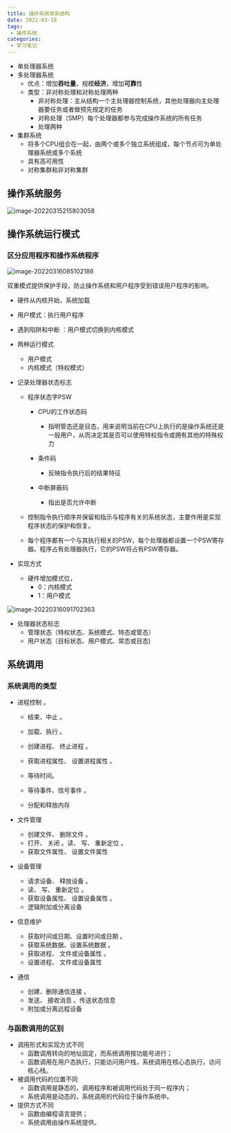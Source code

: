 ```yaml
---
title: 操作系统体系结构
date: 2022-03-18
tags:
 - 操作系统
categories:
 - 学习笔记
---
```


- 单处理器系统
- 多处理器系统
  - 优点：增加**吞吐量**，规模**经济**，增加**可靠**性
  - 类型：非对称处理和对称处理两种
    - 非对称处理：主从结构一个主处理器控制系统，其他处理器向主处理器要任务或者做预先规定的任务
    - 对称处理（SMP）每个处理器都参与完成操作系统的所有任务
    - 处理两种
- 集群系统
  - 将多个CPU组合在一起，由两个或多个独立系统组成，每个节点可为单处理器系统或多个系统
  - 具有高可用性
  - 对称集群和非对称集群

## 操作系统服务

![image-20220315215803058](./2.assets/image-20220315215803058.png)

## 操作系统运行模式

### 区分应用程序和操作系统程序

![image-20220316085102186](./2.assets/image-20220316085102186.png)

双重模式提供保护手段，防止操作系统和用户程序受到错误用户程序的影响。

- 硬件从内核开始，系统加载
- 用户模式：执行用户程序
- 遇到陷阱和中断 ：用户模式切换到内核模式
- 两种运行模式
  - 用户模式
  - 内核模式（特权模式）
- 记录处理器状态标志
  - 程序状态字PSW
    - CPU的工作状态码
      - 指明管态还是目态，用来说明当前在CPU上执行的是操作系统还是一般用户，从而决定其是否可以使用特权指令或拥有其他的特殊权力

    - 条件码
      - 反映指令执行后的结果特征

    - 中断屏蔽码
      - 指出是否允许中断

  - 控制指令执行顺序并保留和指示与程序有关的系统状态，主要作用是实现程序状态的保护和恢复。
  - 每个程序都有一个与其执行相关的PSW，每个处理器都设置一个PSW寄存器。程序占有处理器执行，它的PSW将占有PSW寄存器。 

- 实现方式
  - 硬件增加模式位，
    - 0：内核模式
    - 1：用户模式

![image-20220316091702363](./2.assets/image-20220316091702363.png)

- 处理器状态标志
  - 管理状态（特权状态、系统模式、特态或管态）
  - 用户状态（目标状态、用户模式、常态或目态)

## 系统调用

### 系统调用的类型

- 进程控制 。

  - 结束、中止 。
  - 加载、执行 。
  - 创建进程、 终止进程 。
  - 获取进程属性、 设置进程属性 。
  - 等待时间。
  - 等待事件、信号事件 。

  - 分配和释放内存
- 文件管理
  - 创建文件、 删除文件 。
  - 打开、 关闭 。读、 写、 重新定位 。
  - 获取文件属性、 设置文件属性
- 设备管理
  - 请求设备、 释放设备 。
  - 读、 写、 重新定位 。
  - 获取设备属性、 设置设备属性 。
  - 逻辑附加或分离设备
- 信息维护
  - 获取时间或日期、设置时间或日期 。
  - 获取系统数据、设置系统数据 。
  - 获取进程、 文件或设备属性 。
  - 设置进程、 文件或设备属性
- 通信
  - 创建、删除通信连接 。
  - 发送、 接收消息 。传送状态信息
  - 附加或分离远程设备

### 与函数调用的区别

- 调用形式和实现方式不同
  - 函数调用转向的地址固定，而系统调用按功能号进行；
  - 函数调用在用户态执行，只能访问用户栈，系统调用在核心态执行，访问核心栈。
- 被调用代码的位置不同
  - 函数调用是静态的，调用程序和被调用代码处于同一程序内；
  - 系统调用是动态的，系统调用的代码位于操作系统中。
- 提供方式不同
  - 函数由编程语言提供；
  - 系统调用由操作系统提供。



